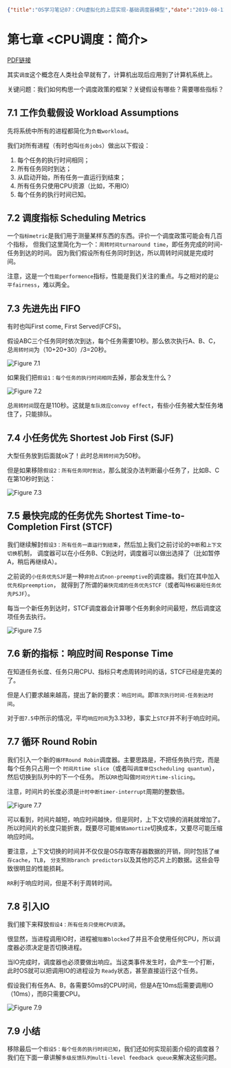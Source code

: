 ```json lw-blog-meta
{"title":"OS学习笔记07：CPU虚拟化的上层实现-基础调度器模型","date":"2019-08-12","brev":"讲了底层硬件的机制，接下来讲上层的软件政策。","tags":["OS"],"path":"blog/2019/190812-OS学习笔记-07.md"}
```



# 第七章 <CPU调度：简介>

[PDF链接](http://pages.cs.wisc.edu/~remzi/OSTEP/cpu-sched.pdf)

其实`调度`这个概念在人类社会早就有了，计算机出现后应用到了计算机系统上。

关键问题：我们如何构思一个调度政策的框架？关键假设有哪些？需要哪些指标？

## 7.1 工作负载假设 Workload Assumptions

先将系统中所有的进程都简化为`负载workload`。

我们对所有进程（有时也叫`任务jobs`）做出以下假设：

1. 每个任务的执行时间相同；
2. 所有任务同时到达；
3. 从启动开始，所有任务一直运行到结束；
4. 所有任务只使用CPU资源（比如，不用IO）
5. 每个任务的执行时间已知。

## 7.2 调度指标 Scheduling Metrics

一个`指标metric`是我们用于测量某样东西的东西。评价一个调度政策可能会有几百个指标，
但我们这里简化为一个：`周转时间turnaround time`，即任务完成的时间-任务到达的时间。
因为我们假设所有任务同时到达，所以周转时间就是完成时间。

注意，这是一个`性能performence`指标，性能是我们关注的重点。与之相对的是`公平fairness`，难以两全。

## 7.3 先进先出 FIFO

有时也叫First come, First Served(FCFS)。

假设ABC三个任务同时依次到达，每个任务需要10秒。那么依次执行A、B、C，
总`周转时间`为（10+20+30）/3=20秒。

![Figure 7.1](/static/blog/2019-08-12-Fig-7-1.png)

如果我们把`假设1：每个任务的执行时间相同`去掉，那会发生什么？

![Figure 7.2](/static/blog/2019-08-12-Fig-7-2.png)

总`周转时间`现在是110秒。这就是`车队效应convoy effect`，有些小任务被大型任务堵住了，只能排队。

## 7.4 小任务优先  Shortest Job First (SJF)

大型任务放到后面就ok了！此时总`周转时间`为50秒。

但是如果移除`假设2：所有任务同时到达`，那么就没办法判断最小任务了，比如B、C在第10秒时到达：

![Figure 7.3](/static/blog/2019-08-12-Fig-7-3.png)

## 7.5 最快完成的任务优先 Shortest Time-to-Completion First (STCF)

我们继续解封`假设3：所有任务一直运行到结束`，然后加上我们之前讨论的`中断`和`上下文切换`机制，
调度器可以在小任务B、C到达时，调度器可以做出选择了（比如暂停A，稍后再继续A）。

之前说的`小任务优先SJF`是一种`非抢占式non-preemptive`的调度器。我们在其中加入`优先权preemption`，
就得到了所谓的`最快完成的任务优先STCF`（或者叫`特权最短任务优先PSJF`）。

每当一个新任务到达时，STCF调度器会计算哪个任务剩余时间最短，然后调度这项任务去执行。

![Figure 7.5](/static/blog/2019-08-12-Fig-7-5.png)

## 7.6 新的指标：响应时间 Response Time

在知道任务长度、任务只用CPU、指标只考虑周转时间的话，STCF已经是完美的了。

但是人们要求越来越高，提出了新的要求：`响应时间`。即`首次执行时间-任务到达时间`。

对于`图7.5`中所示的情况，平均`响应时间`为3.33秒，事实上`STCF`并不利于响应时间。

## 7.7 循环 Round Robin

我们引入一个新的`循环Round Robin`调度器。主要思路是，不把任务执行完，而是每个任务只占用一个
`时间片time slice`（或者叫`调度单位scheduling quantum`），然后切换到队列中的下一个任务。
所以`RR`也叫做`时间分片time-slicing`。

注意，时间片的长度必须是`计时中断timer-interrupt`周期的整数倍。

![Figure 7.7](/static/blog/2019-08-12-Fig-7-7.png)

可以看到，时间片越短，响应时间越快，但是同时，上下文切换的消耗就增加了。
所以时间片的长度只能折衷，既要尽可能`摊销amortize`切换成本，又要尽可能压缩响应时间。

要注意，上下文切换的时间并不仅仅是OS存取寄存器数据的开销，同时包括了`缓存cache`，`TLB`，
`分支预测branch predictors`以及其他的芯片上的数据。这些会导致很明显的性能损耗。

`RR`利于响应时间，但是不利于周转时间。

## 7.8 引入IO

我们接下来释放`假设4：所有任务只使用CPU资源`。

很显然，当进程调用IO时，进程被`阻塞blocked`了并且不会使用任何CPU，所以调度器必须决定是否切换进程。

当IO完成时，调度器也必须要做出响应。当这类事件发生时，会产生一个打断，此时OS就可以把调用IO的进程设为
`Ready`状态，甚至直接运行这个任务。

假设我们有任务A、B，各需要50ms的CPU时间，但是A在10ms后需要调用IO（10ms），而B只需要CPU。

![Figure 7.9](/static/blog/2019-08-12-Fig-7-9.png)

## 7.9 小结

移除最后一个`假设5：每个任务的执行时间已知`，我们还如何实现前面介绍的调度器？
我们在下面一章讲解`多级反馈队列multi-level feedback queue`来解决这些问题。
